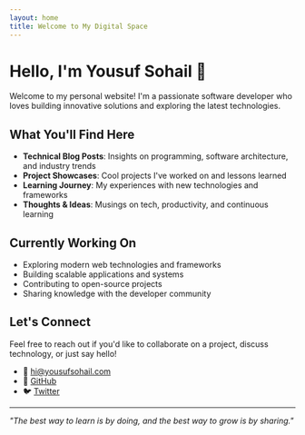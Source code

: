 ```yaml
---
layout: home
title: Welcome to My Digital Space
---
```


# Hello, I'm Yousuf Sohail 👋

Welcome to my personal website! I'm a passionate software developer who loves building innovative solutions and exploring the latest technologies.

## What You'll Find Here

- **Technical Blog Posts**: Insights on programming, software architecture, and industry trends
- **Project Showcases**: Cool projects I've worked on and lessons learned
- **Learning Journey**: My experiences with new technologies and frameworks
- **Thoughts & Ideas**: Musings on tech, productivity, and continuous learning

## Currently Working On

- Exploring modern web technologies and frameworks
- Building scalable applications and systems
- Contributing to open-source projects
- Sharing knowledge with the developer community

## Let's Connect

Feel free to reach out if you'd like to collaborate on a project, discuss technology, or just say hello!

- 📧 [hi@yousufsohail.com](mailto:hi@yousufsohail.com)
- 💼 [GitHub](https://github.com/yousufsohail)
- 🐦 [Twitter](https://twitter.com/_yousufsohail)

---

*"The best way to learn is by doing, and the best way to grow is by sharing."*
